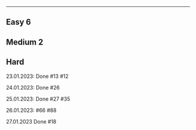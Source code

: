 -----------------------------------------------
Easy                                        6
-----------------------------------------------
Medium                                      2
-----------------------------------------------
Hard
-----------------------------------------------


23.01.2023:
Done
#13
#12

24.01.2023:
Done
#26

25.01.2023:
Done
#27
#35

26.01.2023:
#66
#88

27.01.2023
Done
#18
